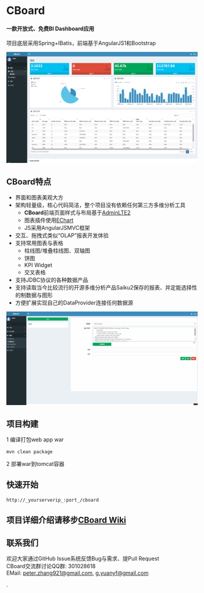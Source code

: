 # CBoard
#### 一款**开放式**、**免费**BI Dashboard应用
项目底层采用Spring+IBatis，前端基于AngularJS1和Bootstrap  

![SS](https://raw.githubusercontent.com/yzhang921/CloudResource/gif/gif/cboard/starter.png)

## CBoard特点
* 界面和图表美观大方
* 架构轻量级，核心代码简洁，整个项目没有依赖任何第三方多维分析工具
  * **CBoard**前端页面样式与布局基于[AdminLTE2](https://github.com/almasaeed2010/AdminLTE)
  * 图表插件使用[EChart](http://echarts.baidu.com/)
  * JS采用AngularJSMVC框架
* 交互、拖拽式类似“OLAP”报表开发体验
* 支持常用图表与表格
  * 柱线图/堆叠柱线图、双轴图
  * 饼图
  * KPI Widget
  * 交叉表格
* 支持JDBC协议的各种数据产品
* 支持读取当今比较流行的开源多维分析产品Saiku2保存的报表、并定能选择性的制数据与图形
* 方便扩展实现自己的DataProvider连接任何数据源

![wiget_overview](https://raw.githubusercontent.com/yzhang921/CloudResource/b460e7b7ed188bb3ea9ced5a9377bab1489c3982/gif/cboard/widget_design_overview.gif)
## 项目构建
1 编译打包web app war
```
mvn clean package
```
2 部署war到tomcat容器


## 快速开始
```
http://_yourserverip_:port_/cboard
```


## 项目详细介绍请移步[CBoard Wiki](https://github.com/yzhang921/CBoard/wiki)


## 联系我们
欢迎大家通过GitHub Issue系统反馈Bug与需求、提Pull Request  
CBoard交流群讨论QQ群: 301028618  
EMail: peter.zhang921@gmail.com, g.yuanyf@gmail.com


.
